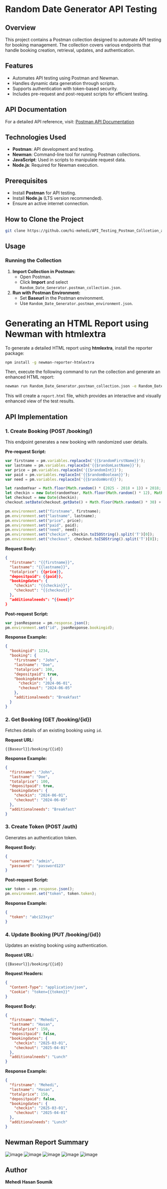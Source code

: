 # Random Date Generator API Testing

## Overview
This project contains a Postman collection designed to automate API testing for booking management. The collection covers various endpoints that handle booking creation, retrieval, updates, and authentication.

## Features
- Automates API testing using Postman and Newman.
- Handles dynamic data generation through scripts.
- Supports authentication with token-based security.
- Includes pre-request and post-request scripts for efficient testing.

## API Documentation
For a detailed API reference, visit: [Postman API Documentation](https://documenter.getpostman.com/view/41963861/2sAYXEDJ1d)

## Technologies Used
- **Postman**: API development and testing.
- **Newman**: Command-line tool for running Postman collections.
- **JavaScript**: Used in scripts to manipulate request data.
- **Node.js**: Required for Newman execution.

## Prerequisites
- Install **Postman** for API testing.
- Install **Node.js** (LTS version recommended).
- Ensure an active internet connection.

## How to Clone the Project
```sh
git clone https://github.com/hi-mehedi/API_Testing_Postman_Collcetion_and_Enviroment.git

```

## Usage
### Running the Collection
1. **Import Collection in Postman:**
   - Open Postman.
   - Click **Import** and select `Random_Date_Generator.postman_collection.json`.
2. **Run with Postman Environment:**
   - Set **Baseurl** in the Postman environment.
   - Use `Random_Date_Generator.postman_environment.json`.

# Generating an HTML Report using Newman with htmlextra

To generate a detailed HTML report using **htmlextra**, install the reporter package:
```sh
npm install -g newman-reporter-htmlextra
```

Then, execute the following command to run the collection and generate an enhanced HTML report:
```sh
newman run Random_Date_Generator.postman_collection.json -e Random_Date_Generator.postman_environment.json -r htmlextra --reporter-htmlextra-export report.html
```

This will create a `report.html` file, which provides an interactive and visually enhanced view of the test results.



## API Implementation

### 1. Create Booking (POST /booking/)
This endpoint generates a new booking with randomized user details.

**Pre-request Script:**
```javascript
var firstname = pm.variables.replaceIn('{{$randomFirstName}}');
var lastname = pm.variables.replaceIn('{{$randomLastName}}');
var price = pm.variables.replaceIn('{{$randomInt}}');
var paid = pm.variables.replaceIn('{{$randomBoolean}}');
var need = pm.variables.replaceIn('{{$randomWord}}');

let randomYear = Math.floor(Math.random() * (2025 - 2018 + 1)) + 2018;
let checkin = new Date(randomYear, Math.floor(Math.random() * 12), Math.floor(Math.random() * 28) + 1);
let checkout = new Date(checkin);
checkout.setDate(checkout.getDate() + Math.floor(Math.random() * 30) + 1);

pm.environment.set("firstname", firstname);
pm.environment.set("lastname", lastname);
pm.environment.set("price", price);
pm.environment.set("paid", paid);
pm.environment.set("need", need);
pm.environment.set("checkin", checkin.toISOString().split('T')[0]);
pm.environment.set("checkout", checkout.toISOString().split('T')[0]);
```

**Request Body:**
```json
{
  "firstname": "{{firstname}}",
  "lastname": "{{lastname}}",
  "totalprice": {{price}},
  "depositpaid": {{paid}},
  "bookingdates": {
    "checkin": "{{checkin}}",
    "checkout": "{{checkout}}"
  },
  "additionalneeds": "{{need}}"
}
```

**Post-request Script:**
```javascript
var jsonResponse = pm.response.json();
pm.environment.set("id", jsonResponse.bookingid);
```

**Response Example:**
```json
{
  "bookingid": 1234,
  "booking": {
    "firstname": "John",
    "lastname": "Doe",
    "totalprice": 100,
    "depositpaid": true,
    "bookingdates": {
      "checkin": "2024-06-01",
      "checkout": "2024-06-05"
    },
    "additionalneeds": "Breakfast"
  }
}
```

### 2. Get Booking (GET /booking/{id})
Fetches details of an existing booking using `id`.

**Request URL:**
```
{{Baseurl}}/booking/{{id}}
```

**Response Example:**
```json
{
  "firstname": "John",
  "lastname": "Doe",
  "totalprice": 100,
  "depositpaid": true,
  "bookingdates": {
    "checkin": "2024-06-01",
    "checkout": "2024-06-05"
  },
  "additionalneeds": "Breakfast"
}
```

### 3. Create Token (POST /auth)
Generates an authentication token.

**Request Body:**
```json
{
  "username": "admin",
  "password": "password123"
}
```

**Post-request Script:**
```javascript
var token = pm.response.json();
pm.environment.set("token", token.token);
```

**Response Example:**
```json
{
  "token": "abc123xyz"
}
```

### 4. Update Booking (PUT /booking/{id})
Updates an existing booking using authentication.

**Request URL:**
```
{{Baseurl}}/booking/{{id}}
```

**Request Headers:**
```json
{
  "Content-Type": "application/json",
  "Cookie": "token={{token}}"
}
```

**Request Body:**
```json
{
  "firstname": "Mehedi",
  "lastname": "Hasan",
  "totalprice": 150,
  "depositpaid": false,
  "bookingdates": {
    "checkin": "2025-03-01",
    "checkout": "2025-04-01"
  },
  "additionalneeds": "Lunch"
}
```

**Response Example:**
```json
{
  "firstname": "Mehedi",
  "lastname": "Hasan",
  "totalprice": 150,
  "depositpaid": false,
  "bookingdates": {
    "checkin": "2025-03-01",
    "checkout": "2025-04-01"
  },
  "additionalneeds": "Lunch"
}


```
## Newman Report Summary
![image](https://github.com/user-attachments/assets/a1477f0e-b921-4cb9-8949-03e6cb2c9fc5)
![image](https://github.com/user-attachments/assets/34d99d29-548e-4cd2-ba02-82810792619c)
![image](https://github.com/user-attachments/assets/d9020261-5377-4830-afc4-109de00e909b)
![image](https://github.com/user-attachments/assets/1cf0c0db-e246-4d4a-85b6-ae8a85e54277)
![image](https://github.com/user-attachments/assets/a6672bac-0e61-48f7-b9eb-d5e224b28bcc)


## Author
**Mehedi Hasan Soumik**

